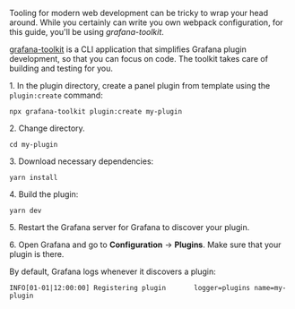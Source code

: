 Tooling for modern web development can be tricky to wrap your head around. While you certainly can write you own webpack configuration, for this guide, you'll be using _grafana-toolkit_.

[grafana-toolkit](https://github.com/grafana/grafana/tree/master/packages/grafana-toolkit) is a CLI application that simplifies Grafana plugin development, so that you can focus on code. The toolkit takes care of building and testing for you.

1\. In the plugin directory, create a panel plugin from template using the `plugin:create` command:

```
npx grafana-toolkit plugin:create my-plugin
```

2\. Change directory.

```
cd my-plugin
```

3\. Download necessary dependencies:

```
yarn install
```

4\. Build the plugin:

```
yarn dev
```

5\. Restart the Grafana server for Grafana to discover your plugin.

6\. Open Grafana and go to **Configuration** -> **Plugins**. Make sure that your plugin is there.

By default, Grafana logs whenever it discovers a plugin:

```
INFO[01-01|12:00:00] Registering plugin       logger=plugins name=my-plugin
```
